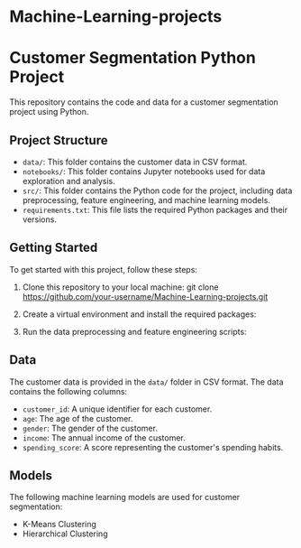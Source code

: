 # Machine-Learning-projects
 
# Customer Segmentation Python Project

This repository contains the code and data for a customer segmentation project using Python.

## Project Structure

* `data/`: This folder contains the customer data in CSV format.
* `notebooks/`: This folder contains Jupyter notebooks used for data exploration and analysis.
* `src/`: This folder contains the Python code for the project, including data preprocessing, feature engineering, and machine learning models.
* `requirements.txt`: This file lists the required Python packages and their versions.

## Getting Started

To get started with this project, follow these steps:

1. Clone this repository to your local machine:
git clone https://github.com/your-username/Machine-Learning-projects.git


2. Create a virtual environment and install the required packages:

3. Run the data preprocessing and feature engineering scripts:

## Data

The customer data is provided in the `data/` folder in CSV format. The data contains the following columns:

* `customer_id`: A unique identifier for each customer.
* `age`: The age of the customer.
* `gender`: The gender of the customer.
* `income`: The annual income of the customer.
* `spending_score`: A score representing the customer's spending habits.

## Models

The following machine learning models are used for customer segmentation:

* K-Means Clustering
* Hierarchical Clustering

